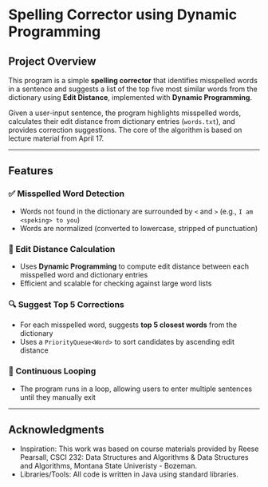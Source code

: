 # Spelling Corrector using Dynamic Programming

## Project Overview
This program is a simple **spelling corrector** that identifies misspelled words in a sentence and suggests a list of the top five most similar words from the dictionary using **Edit Distance**, implemented with **Dynamic Programming**.

Given a user-input sentence, the program highlights misspelled words, calculates their edit distance from dictionary entries (`words.txt`), and provides correction suggestions. The core of the algorithm is based on lecture material from April 17.

---

## Features

### ✅ Misspelled Word Detection
- Words not found in the dictionary are surrounded by `<` and `>` (e.g., `I am <speking> to you`)
- Words are normalized (converted to lowercase, stripped of punctuation)

### 📏 Edit Distance Calculation
- Uses **Dynamic Programming** to compute edit distance between each misspelled word and dictionary entries
- Efficient and scalable for checking against large word lists

### 🔍 Suggest Top 5 Corrections
- For each misspelled word, suggests **top 5 closest words** from the dictionary
- Uses a `PriorityQueue<Word>` to sort candidates by ascending edit distance

### 🔁 Continuous Looping
- The program runs in a loop, allowing users to enter multiple sentences until they manually exit


---

## Acknowledgments
- Inspiration: This work was based on course materials provided by Reese Pearsall, CSCI 232: Data Structures and Algorithms & Data Structures and Algorithms, Montana State Univeristy - Bozeman.
- Libraries/Tools: All code is written in Java using standard libraries.
